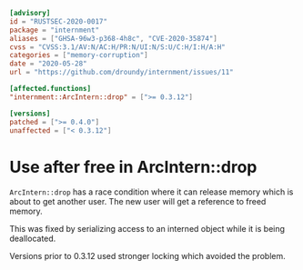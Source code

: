 ```toml
[advisory]
id = "RUSTSEC-2020-0017"
package = "internment"
aliases = ["GHSA-96w3-p368-4h8c", "CVE-2020-35874"]
cvss = "CVSS:3.1/AV:N/AC:H/PR:N/UI:N/S:U/C:H/I:H/A:H"
categories = ["memory-corruption"]
date = "2020-05-28"
url = "https://github.com/droundy/internment/issues/11"

[affected.functions]
"internment::ArcIntern::drop" = [">= 0.3.12"]

[versions]
patched = [">= 0.4.0"]
unaffected = ["< 0.3.12"]
```

# Use after free in ArcIntern::drop

`ArcIntern::drop` has a race condition where it can release memory
which is about to get another user. The new user will get a reference
to freed memory.

This was fixed by serializing access to an interned object while it
is being deallocated.

Versions prior to 0.3.12 used stronger locking which avoided the problem.
